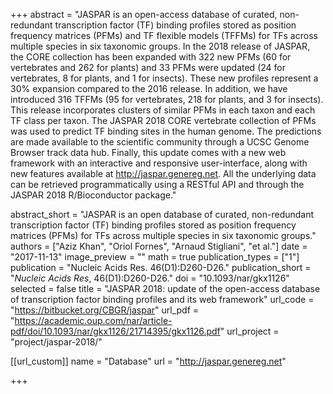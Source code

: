 +++
abstract = "JASPAR is an open-access database of curated, non-redundant transcription factor (TF) binding profiles stored as position frequency matrices (PFMs) and TF flexible models (TFFMs) for TFs across multiple species in six taxonomic groups. In the 2018 release of JASPAR, the CORE collection has been expanded with 322 new PFMs (60 for vertebrates and 262 for plants) and 33 PFMs were updated (24 for vertebrates, 8 for plants, and 1 for insects). These new profiles represent a 30% expansion compared to the 2016 release. In addition, we have introduced 316 TFFMs (95 for vertebrates, 218 for plants, and 3 for insects). This release incorporates clusters of similar PFMs in each taxon and each TF class per taxon. The JASPAR 2018 CORE vertebrate collection of PFMs was used to predict TF binding sites in the human genome. The predictions are made available to the scientific community through a UCSC Genome Browser track data hub. Finally, this update comes with a new web framework with an interactive and responsive user-interface, along with new features available at http://jaspar.genereg.net. All the underlying data can be retrieved programmatically using a RESTful API and through the JASPAR 2018 R/Bioconductor package."

abstract_short = "JASPAR is an open database of curated, non-redundant transcription factor (TF) binding profiles stored as position frequency matrices (PFMs) for TFs across multiple species in six taxonomic groups."
authors = ["Aziz Khan", "Oriol Fornes", "Arnaud Stigliani", "et al."]
date = "2017-11-13"
image_preview = ""
math = true
publication_types = ["1"]
publication = "Nucleic Acids Res. 46(D1):D260-D26."
publication_short = "*Nucleic Acids Res*, 46(D1):D260-D26."
doi = "10.1093/nar/gkx1126"
selected = false
title = "JASPAR 2018: update of the open-access database of transcription factor binding profiles and its web framework"
url_code = "https://bitbucket.org/CBGR/jaspar"
url_pdf = "https://academic.oup.com/nar/article-pdf/doi/10.1093/nar/gkx1126/21714395/gkx1126.pdf"
url_project = "project/jaspar-2018/"

[[url_custom]]
name = "Database"
url = "http://jaspar.genereg.net"

+++
